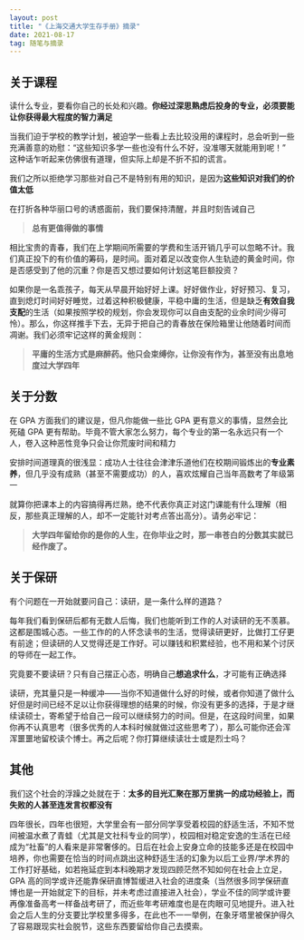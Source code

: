 ```yaml
---  
layout: post  
title: "《上海交通大学生存手册》摘录"  
date: 2021-08-17   
tag: 随笔与摘录
---  
```



## 关于课程

读什么专业，要看你自己的长处和兴趣。**你经过深思熟虑后投身的专业，必须要能让你获得最大程度的智力满足**

当我们迫于学校的教学计划，被迫学一些看上去比较没用的课程时，总会听到一些充满善意的劝慰：“这些知识多学一些也没有什么不好，没准哪天就能用到呢！” 这种话乍听起来仿佛很有道理，但实际上却是不折不扣的谎言。

我们之所以拒绝学习那些对自己不是特别有用的知识，是因为**这些知识对我们的价值太低**

在打折各种华丽口号的诱惑面前，我们要保持清醒，并且时刻告诫自己

> **总有更值得做的事情**

相比宝贵的青春，我们在上学期间所需要的学费和生活开销几乎可以忽略不计。我们真正投下的有价值的筹码，是时间。面对着足以改变你人生轨迹的黄金时间，你是否感受到了他的沉重？你是否又想过要如何计划这笔巨额投资？

如果你是一名乖孩子，每天从早晨开始好好上课。好好做作业，好好预习、复习，直到熄灯时间好好睡觉，过着这种积极健康，平稳中庸的生活，但是缺乏**有效自我支配**的生活（如果按照学校的规划，你会发现你可以自由支配的业余时间少得可怜）。那么，你这样推手下去，无异于把自己的青春放在保险箱里让他随着时间而凋谢。我们必须牢记这样的黄金规则：
    
> **平庸的生活方式是麻醉药。他只会束缚你，让你没有作为，甚至没有出息地度过大学四年**

## 关于分数

在 GPA 方面我们的建议是，但凡你能做一些比 GPA 更有意义的事情，显然会比死磕 GPA 更有帮助。毕竟不管大家怎么努力，每个专业的第一名永远只有一个人，卷入这种恶性竞争只会让你荒废时间和精力

安排时间道理真的很浅显：成功人士往往会津津乐道他们在校期间锻炼出的**专业素养**，但几乎没有成熟（甚至不需要成功）的人，喜欢炫耀自己当年高数考了年级第一

就算你把课本上的内容搞得再烂熟，绝不代表你真正对这门课能有什么理解（相反，那些真正理解的人，却不一定能针对考点答出高分）。请务必牢记：
    
> **大学四年留给你的是你的人生，在你毕业之时，那一串苍白的分数其实就已经作废了。**





## 关于保研

有个问题在一开始就要问自己：读研，是一条什么样的道路？

每年我们看到保研后都有无数人后悔，我们也能听到工作的人对读研的无不羡慕。这都是围城心态。一些工作的的人怀念读书的生活，觉得读研更好，比做打工仔更有前途；但读研的人又觉得还是工作好。可以赚钱和积累经验，也不用和某个讨厌的导师在一起工作。

究竟要不要读研？只有自己摆正心态，明确自己**想追求什么**，才可能有正确选择

读研，充其量只是一种缓冲——当你不知道做什么好的时候，或者你知道了做什么好但是时间已经不足以让你获得理想的结果的时候，你没有更多的选择，于是才继续读硕士，寄希望于给自己一段可以继续努力的时间。但是，在这段时间里，如果你再不认真思考（很多优秀的人本科时候就做过这些思考了），那么可能你还会浑浑噩噩地留校读个博士。再之后呢？你打算继续读壮士或是烈士吗？

## 其他

我们这个社会的浮躁之处就在于：**太多的目光汇聚在那万里挑一的成功经验上，而失败的人甚至连发言权都没有**

四年很长，四年也很短，大学里会有一部分同学享受着校园的舒适生活，不知不觉间被温水煮了青蛙（尤其是文社科专业的同学），校园相对稳定安逸的生活在已经成为“社畜”的人看来是非常奢侈的。日后在社会上安身立命的技能多还是在校园中培养，你也需要在恰当的时间点跳出这种舒适生活的幻象为以后工业界/学术界的工作打好基础，如若拖延症到本科晚期才发现四顾茫然不知如何在社会上立足，GPA 高的同学或许还能靠保研直博暂缓进入社会的进度条（当然很多同学保研直博也是一开始就定下的目标，并未考虑过直接进入社会），学业不佳的同学或许要再像准备高考一样备战考研了，而近些年考研难度也是在肉眼可见地提升。进入社会之后人生的分支要比学校里多得多，在此也不一一举例，在象牙塔里被保护得久了容易跟现实社会脱节，这些东西要留给你自己去摸索。